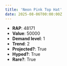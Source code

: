 ```yaml
---
title: 'Neon Pink Top Hat'
date: 2025-08-06T00:00:00Z
---
```

- **RAP**: 48171
- **Value**: 50000
- **Demand level**: 1
- **Trend**: 2
- **Projected?**: True
- **Hyped?**: True
- **Rare?**: True
